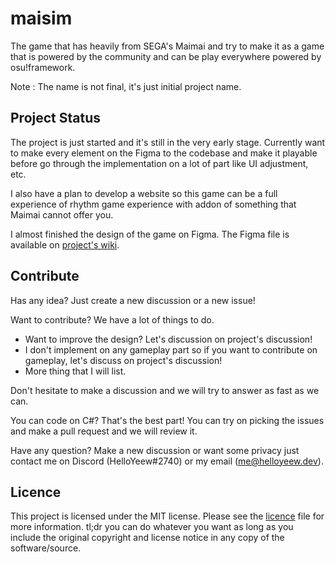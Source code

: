# maisim

The game that has heavily from SEGA's Maimai and try to make it as a game that is powered by the community and can be play everywhere powered by osu!framework.

Note : The name is not final, it's just initial project name.

## Project Status

The project is just started and it's still in the very early stage. Currently want to make every element
on the Figma to the codebase and make it playable before go through the implementation on a lot of part
like UI adjustment, etc.

I also have a plan to develop a website so this game can be a full experience of rhythm game experience with addon of something
that Maimai cannot offer you.

I almost finished the design of the game on Figma. The Figma file is available on [project's wiki](https://github.com/HelloYeew/maisim/wiki/Figma-link).

## Contribute

Has any idea? Just create a new discussion or a new issue!

Want to contribute? We have a lot of things to do.

- Want to improve the design? Let's discussion on project's discussion!
- I don't implement on any gameplay part so if you want to contribute on gameplay, let's discuss on project's discussion!
- More thing that I will list.

Don't hesitate to make a discussion and we will try to answer as fast as we can.

You can code on C#? That's the best part! You can try on picking the issues and make a pull request and we will review it.

Have any question? Make a new discussion or want some privacy just contact me on Discord (HelloYeew#2740) or my email (me@helloyeew.dev).

## Licence

This project is licensed under the MIT license. Please see the [licence](LICENSE) file for more information. tl;dr you can do whatever you want as long as you include the original copyright and license notice in any copy of the software/source.
